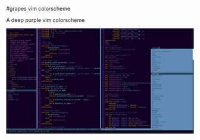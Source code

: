 #grapes vim colorscheme

A deep purple vim colorscheme

![example screenshot](https://raw.githubusercontent.com/NoiseFrk900/grapes/main/img/grapes_example_screenshot.png)

